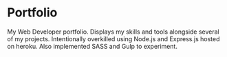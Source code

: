 # Portfolio

My Web Developer portfolio. Displays my skills and tools alongside several of my projects. 
Intentionally overkilled using Node.js and Express.js hosted on heroku.
Also implemented SASS and Gulp to experiment.
